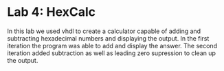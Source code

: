 # Lab 4: HexCalc
In this lab we used vhdl to create a calculator capable of adding and subtracting hexadecimal numbers and displaying the output. In the first iteration the program was able to add and display the answer. The second iteration added subtraction as well as leading zero supression to clean up the output. 

